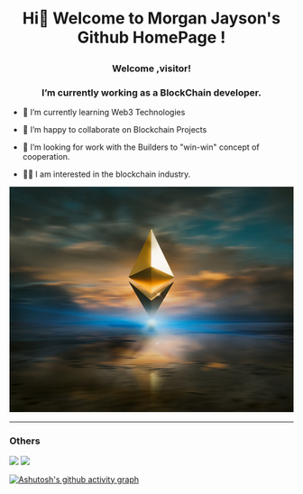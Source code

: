 #                                     <p align="center">Hi👋 Welcome to Morgan Jayson's Github  HomePage !</p>     


### <p align="center">Welcome ,visitor!</p>
### <p align="center">I’m currently working as a BlockChain developer.
</p>  



- 🌱 I’m currently learning Web3 Technologies  


- 👯 I’m happy to collaborate on Blockchain Projects  


- 🤔 I’m looking for work with the Builders to "win-win" concept of cooperation.  

- 👨‍💻 I am interested in the blockchain industry.

<img src="https://github.com/panxiao46128/panxiao46128/blob/dcd94a242fab6db7d30db0f5b0024395b1d86f22/photo-1620321023374-d1a68fbc720d.jpg" width="1000" height="400" alt="抖音小程序"/><br/>
****
### Others  
![](https://github-readme-stats.vercel.app/api?username=panxiao46128&show_icons=true&theme=dark&count_private=true)  ![](https://github-readme-stats.vercel.app/api/top-langs/?username=panxiao46128&theme=dark&layout=compact)










[![Ashutosh's github activity graph](https://github-readme-activity-graph.cyclic.app/graph?username=panxiao46128&theme=react)](https://github.com/ashutosh00710/github-readme-activity-graph)



